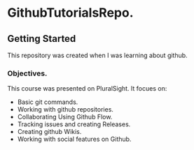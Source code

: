 # GithubTutorialsRepo.

## Getting Started
This repository was created when I was learning about github.

### Objectives.
This course was presented on PluralSight. It focues on:
- Basic git commands.
- Working with github repositories.
- Collaborating Using Github Flow.
- Tracking issues and creating Releases.
- Creating github Wikis.
- Working with social features on Github.
